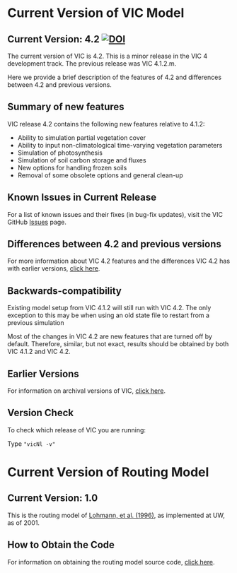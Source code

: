 # Current Version of VIC Model

## Current Version: 4.2 [![DOI](https://zenodo.org/badge/doi/10.5281/zenodo.22307.svg)](http://dx.doi.org/10.5281/zenodo.22307)

The current version of VIC is 4.2.  This is a minor release in the VIC 4 development track.  The previous release was VIC 4.1.2.m.

Here we provide a brief description of the features of 4.2 and differences between 4.2 and previous versions.

## Summary of new features

VIC release 4.2 contains the following new features relative to 4.1.2:

*   Ability to simulation partial vegetation cover
*   Ability to input non-climatological time-varying vegetation parameters
*   Simulation of photosynthesis
*   Simulation of soil carbon storage and fluxes
*   New options for handling frozen soils
*   Removal of some obsolete options and general clean-up

## Known Issues in Current Release

For a list of known issues and their fixes (in bug-fix updates), visit the VIC GitHub [Issues](https://github.com/UW-Hydro/VIC/issues) page.

## Differences between 4.2 and previous versions

For more information about VIC 4.2 features and the differences VIC 4.2 has with earlier versions, [click here](VersionSummaries.md).

## Backwards-compatibility

Existing model setup from VIC 4.1.2 will still run with VIC 4.2.  The only exception to this may be when using an old state file to restart from a previous simulation

Most of the changes in VIC 4.2 are new features that are turned off by default.  Therefore, similar, but not exact, results should be obtained by both VIC 4.1.2 and VIC 4.2.

## Earlier Versions

For information on archival versions of VIC, [click here](ArchivedVersions.md).

## Version Check

To check which release of VIC you are running:

Type `"vicNl -v"`

# Current Version of Routing Model

## Current Version: 1.0

This is the routing model of [Lohmann, et al. (1996)](../Documentation/References.md), as implemented at UW, as of 2001.

## How to Obtain the Code

For information on obtaining the routing model source code, [click here](../SourceCode/Code.md).
